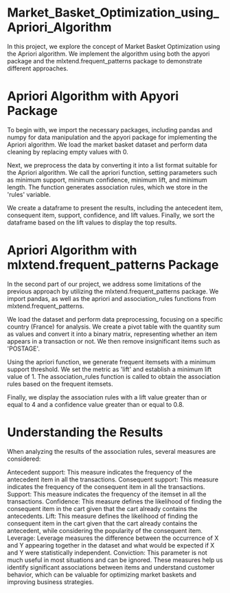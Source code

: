 # Market_Basket_Optimization_using_Apriori_Algorithm

In this project, we explore the concept of Market Basket Optimization using the Apriori algorithm. We implement the algorithm using both the apyori package and the mlxtend.frequent_patterns package to demonstrate different approaches.

# Apriori Algorithm with Apyori Package
To begin with, we import the necessary packages, including pandas and numpy for data manipulation and the apyori package for implementing the Apriori algorithm. We load the market basket dataset and perform data cleaning by replacing empty values with 0.

Next, we preprocess the data by converting it into a list format suitable for the Apriori algorithm. We call the apriori function, setting parameters such as minimum support, minimum confidence, minimum lift, and minimum length. The function generates association rules, which we store in the 'rules' variable.

We create a dataframe to present the results, including the antecedent item, consequent item, support, confidence, and lift values. Finally, we sort the dataframe based on the lift values to display the top results.

# Apriori Algorithm with mlxtend.frequent_patterns Package
In the second part of our project, we address some limitations of the previous approach by utilizing the mlxtend.frequent_patterns package. We import pandas, as well as the apriori and association_rules functions from mlxtend.frequent_patterns.

We load the dataset and perform data preprocessing, focusing on a specific country (France) for analysis. We create a pivot table with the quantity sum as values and convert it into a binary matrix, representing whether an item appears in a transaction or not. We then remove insignificant items such as 'POSTAGE'.

Using the apriori function, we generate frequent itemsets with a minimum support threshold. We set the metric as 'lift' and establish a minimum lift value of 1. The association_rules function is called to obtain the association rules based on the frequent itemsets.

Finally, we display the association rules with a lift value greater than or equal to 4 and a confidence value greater than or equal to 0.8.

# Understanding the Results
When analyzing the results of the association rules, several measures are considered:

Antecedent support: This measure indicates the frequency of the antecedent item in all the transactions.
Consequent support: This measure indicates the frequency of the consequent item in all the transactions.
Support: This measure indicates the frequency of the itemset in all the transactions.
Confidence: This measure defines the likelihood of finding the consequent item in the cart given that the cart already contains the antecedents.
Lift: This measure defines the likelihood of finding the consequent item in the cart given that the cart already contains the antecedent, while considering the popularity of the consequent item.
Leverage: Leverage measures the difference between the occurrence of X and Y appearing together in the dataset and what would be expected if X and Y were statistically independent.
Conviction: This parameter is not much useful in most situations and can be ignored.
These measures help us identify significant associations between items and understand customer behavior, which can be valuable for optimizing market baskets and improving business strategies.
